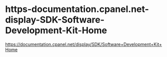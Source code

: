# https-documentation.cpanel.net-display-SDK-Software-Development-Kit-Home
https://documentation.cpanel.net/display/SDK/Software+Development+Kit+Home
